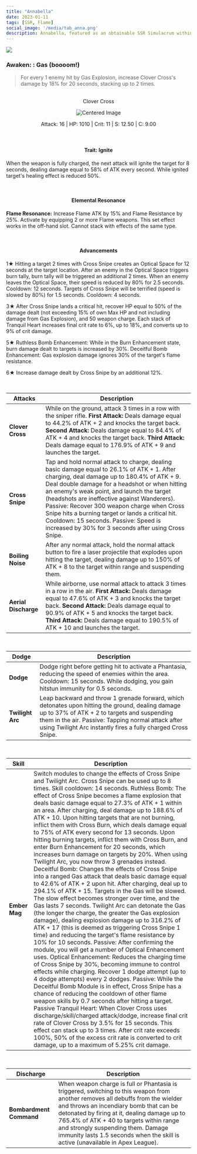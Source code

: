 ```yaml
---
title: "Annabella"
date: 2023-01-11 
tags: [SSR, Flame]
social_image: '/media/tab_anna.png'
description: Annabella, featured as an obtainable SSR Simulacrum within the simulacrum system, associated with the weapon Clover Cross.
---
```

![](https://i.postimg.cc/90GKTmtM/Simulacrum-Annabella-Awaken.webp)

### Awaken: : Gas (boooom!)
> For every 1 enemy hit by Gas Explosion, increase Clover Cross's damage by 18% for 20 seconds, stacking up to 2 times.

</br>

<center>
Clover Cross
</center>

<p align="center">
    <img src="https://i.postimg.cc/cCKrhzkP/Icon-Weapon-Clover-Cross.webp" alt="Centered Image">
</p>


<center>
Attack: 16 | HP: 1010 | Crit: 11 | S: 12.50 | C: 9.00
</center>

</br>


</br>

<h4 style="text-align: center;">Trait: Ignite</h4>

When the weapon is fully charged, the next attack will ignite the target for 8 seconds, dealing damage equal to 58% of ATK every second. While ignited target's healing effect is reduced 50%.

</br>

<h4 style="text-align: center;"> Elemental Resonance </h4>

**Flame Resonance:** Increase Flame ATK by 15% and Flame Resistance by 25%. Activate by equipping 2 or more Flame weapons. This set effect works in the off-hand slot. Cannot stack with effects of the same type.

</br>

<h4 style="text-align: center;"> Advancements </h4>



1★ Hitting a target 2 times with Cross Snipe creates an Optical Space for 12 seconds at the target location. After an enemy in the Optical Space triggers burn tally, burn tally will be triggered an additional 2 times. When an enemy leaves the Optical Space, their speed is reduced by 80% for 2.5 seconds. Cooldown: 12 seconds. Targets of Cross Snipe will be terrified (speed is slowed by 80%) for 1.5 seconds. Cooldown: 4 seconds.

3★ After Cross Snipe lands a critical hit, recover HP equal to 50% of the damage dealt (not exceeding 15% of own Max HP and not including damage from Gas Explosion), and 50 weapon charge. Each stack of Tranquil Heart increases final crit rate to 6%, up to 18%, and converts up to 9% of crit damage.

5★ Ruthless Bomb Enhancement: While in the Burn Enhancement state, burn damage dealt to targets is increased by 30%. Deceitful Bomb Enhancement: Gas explosion damage ignores 30% of the target's flame resistance.

6★ Increase damage dealt by Cross Snipe by an additional 12%.

</br>

| Attacks          | Description                                                                                                                     |
|-----------------|---------------------------------------------------------------------------------------------------------------------------------|
| **Clover Cross** | While on the ground, attack 3 times in a row with the sniper rifle. **First Attack:** Deals damage equal to 44.2% of ATK + 2 and knocks the target back. **Second Attack:** Deals damage equal to 84.4% of ATK + 4 and knocks the target back. **Third Attack:** Deals damage equal to 176.9% of ATK + 9 and launches the target. |
| **Cross Snipe**| Tap and hold normal attack to charge, dealing basic damage equal to 26.1% of ATK + 1. After charging, deal damage up to 180.4% of ATK + 9. Deal double damage for a headshot or when hitting an enemy's weak point, and launch the target (headshots are ineffective against Wanderers). Passive: Recover 300 weapon charge when Cross Snipe hits a burning target or lands a critical hit. Cooldown: 15 seconds. Passive: Speed is increased by 30% for 3 seconds after using Cross Snipe. |
| **Boiling Noise**| After any normal attack, hold the normal attack button to fire a laser projectile that explodes upon hitting the target, dealing damage up to 150% of ATK + 8 to the target within range and suspending them. |
| **Aerial Discharge**| While airborne, use normal attack to attack 3 times in a row in the air. **First Attack:** Deals damage equal to 47.6% of ATK + 3 and knocks the target back. **Second Attack:** Deals damage equal to 90.9% of ATK + 5 and knocks the target back. **Third Attack:** Deals damage equal to 190.5% of ATK + 10 and launches the target. |

</br>

| Dodge          | Description                                                                                                                     |
|-----------------|---------------------------------------------------------------------------------------------------------------------------------|
| **Dodge** | Dodge right before getting hit to activate a Phantasia, reducing the speed of enemies within the area. Cooldown: 15 seconds. While dodging, you gain hitstun immunity for 0.5 seconds. |
| **Twilight Arc**| Leap backward and throw 1 grenade forward, which detonates upon hitting the ground, dealing damage up to 37% of ATK + 2 to targets and suspending them in the air. Passive: Tapping normal attack after using Twilight Arc instantly fires a fully charged Cross Snipe. |

</br>


| Skill         | Description                                                                                                                     |
|-----------------|---------------------------------------------------------------------------------------------------------------------------------|
| **Ember Mag** | Switch modules to change the effects of Cross Snipe and Twilight Arc. Cross Snipe can be used up to 8 times. Skill cooldown: 14 seconds. Ruthless Bomb: The effect of Cross Snipe becomes a flame explosion that deals basic damage equal to 27.3% of ATK + 1 within an area. After charging, deal damage up to 188.6% of ATK + 10. Upon hitting targets that are not burning, inflict them with Cross Burn, which deals damage equal to 75% of ATK every second for 13 seconds. Upon hitting burning targets, inflict them with Cross Burn, and enter Burn Enhancement for 20 seconds, which increases burn damage on targets by 20%. When using Twilight Arc, you now throw 3 grenades instead. Deceitful Bomb: Changes the effects of Cross Snipe into a ranged Gas attack that deals basic damage equal to 42.6% of ATK + 2 upon hit. After charging, deal up to 294.1% of ATK + 15. Targets in the Gas will be slowed. The slow effect becomes stronger over time, and the Gas lasts 7 seconds. Twilight Arc can detonate the Gas (the longer the charge, the greater the Gas explosion damage), dealing explosion damage up to 316.2% of ATK + 17 (this is deemed as triggering Cross Snipe 1 time) and reducing the target's flame resistance by 10% for 10 seconds. Passive: After confirming the module, you will get a number of Optical Enhancement uses. Optical Enhancement: Reduces the charging time of Cross Snipe by 30%, becoming immune to control effects while charging. Recover 1 dodge attempt (up to 4 dodge attempts) every 2 dodges. Passive: While the Deceitful Bomb Module is in effect, Cross Snipe has a chance of reducing the cooldown of other flame weapon skills by 0.7 seconds after hitting a target. Passive Tranquil Heart: When Clover Cross uses discharge/skill/charged attack/dodge, increase final crit rate of Clover Cross by 3.5% for 15 seconds. This effect can stack up to 3 times. After crit rate exceeds 100%, 50% of the excess crit rate is converted to crit damage, up to a maximum of 5.25% crit damage. |

</br>


| Discharge         | Description                                                                                                                     |
|-----------------|---------------------------------------------------------------------------------------------------------------------------------|
| **Bombardment Command** | When weapon charge is full or Phantasia is triggered, switching to this weapon from another removes all debuffs from the wielder and throws an incendiary bomb that can be detonated by firing at it, dealing damage up to 765.4% of ATK + 40 to targets within range and strongly suspending them. Damage immunity lasts 1.5 seconds when the skill is active (unavailable in Apex League). |







